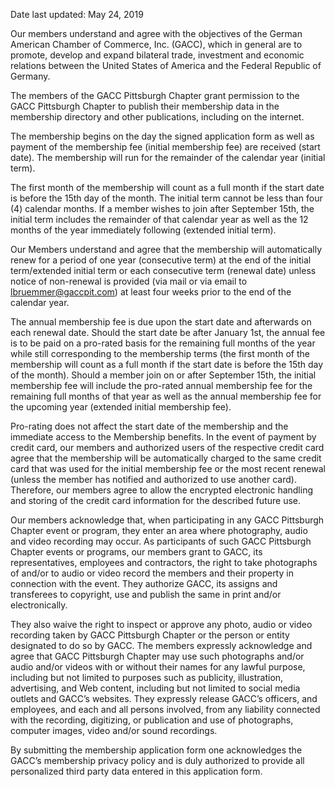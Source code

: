 Date last updated: May 24, 2019

Our members understand and agree with the objectives of the German American Chamber of Commerce, Inc. (GACC), which in general are to promote, develop and expand bilateral trade, investment and economic relations between the United States of America and the Federal Republic of Germany.

The members of the GACC Pittsburgh Chapter grant permission to the GACC Pittsburgh Chapter to publish their membership data in the membership directory and other publications, including on the internet.

The membership begins on the day the signed application form as well as payment of the membership fee (initial membership fee) are received (start date).
The membership will run for the remainder of the calendar year (initial term).

The first month of the membership will count as a full month if the start date is before the 15th day of the month. The initial term cannot be less than four (4) calendar months. If a member wishes to join after September 15th, the initial term includes the remainder of that calendar year as well as the 12 months of the year immediately following (extended initial term).

Our Members understand and agree that the membership will automatically renew for a period of one year (consecutive term) at the end of the initial term/extended initial term or each consecutive term (renewal date) unless notice of non-renewal is provided (via mail or via email to lbruemmer@gaccpit.com) at least four weeks prior to the end of the calendar year.

The annual membership fee is due upon the start date and afterwards on each renewal date. Should the start date be after January 1st, the annual fee is to be paid on a pro-rated basis for the remaining full months of the year while still corresponding to the membership terms (the first month of the membership will count as a full month if the start date is before the 15th day of the month). Should a member join on or after September 15th, the initial membership fee will include the pro-rated annual membership fee for the remaining full months of that year as well as the annual membership fee for the upcoming year (extended initial membership fee).

Pro-rating does not affect the start date of the membership and the immediate access to the Membership benefits. In the event of payment by credit card, our members and authorized users of the respective credit card agree that the membership will be automatically charged to the same credit card that was used for the initial membership fee or the most recent renewal (unless the member has notified and authorized to use another card). Therefore, our members agree to allow the encrypted electronic handling and storing of the credit card information for the described future use.

Our members acknowledge that, when participating in any GACC Pittsburgh Chapter event or program, they enter an area where photography, audio and video recording may occur. As participants of such GACC Pittsburgh Chapter events or programs, our members grant to GACC, its representatives, employees and contractors, the right to take photographs of and/or to audio or video record the members and their property in connection with the event. They authorize GACC, its assigns and transferees to copyright, use and publish the same in print and/or electronically.

They also waive the right to inspect or approve any photo, audio or video recording taken by GACC Pittsburgh Chapter or the person or entity designated to do so by GACC. The members expressly acknowledge and agree that GACC Pittsburgh Chapter may use such photographs and/or audio and/or videos with or without their names for any lawful purpose, including but not limited to purposes such as publicity, illustration, advertising, and Web content, including but not limited to social media outlets and GACC’s websites. They expressly release GACC’s officers, and employees, and each and all persons involved, from any liability connected with the recording, digitizing, or publication and use of photographs, computer images, video and/or sound recordings.

By submitting the membership application form one acknowledges the GACC’s membership privacy policy and is duly authorized to provide all personalized third party data entered in this application form.


<!--
### Online Platform Terms & Conditions

Upstream Coding Service provides an online and offline platform and resources to give users (collectively **"Members"**) a corpus of currated technical instruction and explaination on the topics of web development and design, coding or programming, and business and entrepreneurship and in various formats for free or for a fee, and in Upstream Coding's sole discretion, (collectively, **"Service"**). 

The **"Portal"** means the website located at [upstreamcoding.com](https://upstreamcoding.com/) and any associated software, applications, and Internet services under Upstream Coding's control, whether partial or otherwise, used in connection with providing the Service provided by Upstream Coding. Access to the Service through the Portal by Members is collectively the **"Membership"**. An active **Membership** means a timely payment for the **Service** has been received and the **Service** is available via the **Portal**. An active **Membership** is your acceptance of all parts of this Terms of Service.

Together with our independent practitioners, technical contractors, thought leaders, interns and those generically described as Teaching Assistants, "TAs" (collectively **"Instructors"**). The Upstream Coding Service will also permit the community of users of the Upstream Coding Service to engage in discussions and communications with one another and with the Instructors. **"Starter"**, **"Premium"** and **"Pro"** are levels of member permission to access Services.

**Cancellation and No Show Policies.** We determine the rescheduling and cancellation policies and apply them at our discretion. You should contact us directly, not Instructors, for any rescheduling or cancellation questions. The Upstream Coding Cancellation Policy is incorporated into these Terms.

**Cancellation of Membership or a Service.**

When you sign up for a Service or a Membership, or Member Content that requires a payment, you agree to pay it.

You may cancel your membership at any time and such cancellation will be effective at the end of the month in which you provide notice of cancellation. If your reoccurring billing date for the month has passed, and you give your notice of cancellation, you will not be refunded that month's payment. To cancel your membership please log in to your account on the website and follow the instructions for cancellation. Your membership will automatically renew each month on or about the same date as your initial payment, until you notify us of your decision to cancel your membership. Upstream Coding reserves the right to cancel your subscription at any time.

If you cancel your Membership during your enrollment in a Service that is delivered over multiple weeks for which your Membership provided you the benefit of a discounted fee to obtain a seat to receive that Service (and that another Member could have similarly benefited) you will be immediately billed for the balance of the undiscounted retail price of that Service as posted on the Upstream Portal.

We use third-party service providers, which offer various payment methods. Such payment methods could change.

**You Agree To Pay Us For Your Purchases.**

You agree to pay for all Services that you purchase through the Portal, and you agree that we may charge your selected payment method, either directly or through the services of a third-party payment processor, for any such payments. Only those payment methods accepted by our third-party payment processor can be used to purchase products, goods, or services through the Upstream Coding Service.

You are responsible for all fees charged to make payments using payment processors through the Upstream Coding Service.

**Pre-Authorization.** When you provide a credit card number to us to activate and/or pay for any fees related to Upstream Coding, we, through our third-party payment processor, may seek pre-authorization of your credit card account prior to a purchase to verify the credit card is valid and/or has the necessary funds or credit available to cover your purchase. These pre-authorizations will reduce your available balance by the authorization amount until it is released or reconciled with the actual charge. Please contact your card issuer if you have additional questions regarding when an authorization amount will be removed from your statement.

**Timing of Charges.** Charges occur within a reasonable time of the transaction or shortly thereafter, and multiple charges during the same period may be aggregated together.

**Recurring Payment Program.** Upstream offers a recurring payment program, which allows you to pay the balance owed for courses in installments. You can elect to enroll in this program by completing and submitting the Recurring Payment Authorization Form. If you have submitted this Form you have authorized us to charge your checking/savings account or credit card for the amount and at the intervals set forth in the Form. You can cancel your enrollment in our recurring payment program by notifying us in writing at least 15 days prior to the next billing date of your intent to cancel the authorization. To cancel, please notify us in writing at [hello@upstreamcoding.com](mailto:hello@upstreamcoding.com). You are responsible for all recurring charges made prior to the effective date of cancellation.

You may send us an email to dispute charges to your account within 30 days of the charge.

**Disputed Charges.** You agree to submit any disputes regarding any charge to your account in writing to Upstream Coding within thirty (30) days of such charge, or your dispute is waived and such charge will be final and not subject to challenge. You may dispute a charge by sending an email to us at [hello@upstreamcoding.com](mailto:hello@upstreamcoding.com).

**Refunds.** Upstream Coding does not provide refunds generally, refunds for past payments or refunds for pending charges made according to these Terms.  We reserve the right, but are not obligated, to refund fees paid to us.  A cancellation of a Membership will be effective at the end of the month in which we receive notice of cancellation; there will be no pro-rata refunds. Upstream Coding may modify its refund policy at any time with or without specific notice to you; provided, however, that the refund policy in effect at the time of any transaction shall apply to such purchase despite any subsequent change in such policy. Please contact [hello@upstreamcoding.com](mailto:hello@upstreamcoding.com) to request a refund.

**Coding Series Deposit Refunds.** A partial deposit refund will be issued, less any credit card processing fees, only if during the interview, at the sole discretion of Upstream Coding, it is determined you will be unable to successfully complete the workshop.

**Taxes.** **"Taxes"** include sales, use, value added, or transaction taxes and other government-imposed fees and charges. You are responsible for determining and paying the appropriate taxes resulting from a transaction occurring through the Upstream Coding Service. Upstream Coding is not responsible for collecting, reporting, paying, or remitting to you any such taxes, unless required by law.

**Currency.** We accept U.S. Dollars.

**Links To Other Web Sites.** Our Service may contain links to third-party web sites or services that are not owned or controlled by Upstream Coding. Upstream Coding has no control over, and assumes no responsibility for, the content, privacy policies, or practices of any third party web sites or services. You further acknowledge and agree Upstream Coding shall not be responsible or liable, directly or indirectly, for any damage or loss caused or alleged to be caused by or in connection with use of or reliance on any such content, goods or services available on or through any such web sites or services.

**Facilitator of Information.** Members and workshop participants understand Upstream Coding is a facilitator of information and does not guarantee that your abilities will improve. No employment or other opportunities are represented or warranted, either with Upstream Coding or anyone else.

**Attendance.** Attendance is voluntary. Missing more than one session can result in you being asked to stop attending. No refund will be issued, but you will have the opportunity to attend a future series at no additional cost.

**Memberships:** You may cancel your membership at anytime prior to your account billing date.

**Coding Series Deposit Refunds.** A partial deposit refund will be issued, less any credit card processing fees, only if during the interview, at the sole discretion of Upstream Coding, it is determined you will be unable to successfully complete the workshop.

**Coding Series Changes.** Titles and content are subject to change to keep series curriculum inline with best practices, employment trends and ensure training remains relevant.

**Termination.**

We may terminate or suspend Membership and access to Service and the Portal immediately, without prior notice or liability, for any reason whatsoever, including without limitation if you breach the Terms.

All provisions of the Terms which by their nature should survive termination shall survive termination, including, without limitation, ownership provisions, warranty disclaimers, indemnity and limitations of liability.

**Changes.** We reserve the right, at our sole discretion, to modify or replace these Terms at any time. You agree to visit this page periodically to review the most current Terms of Service. If you object to any changes to these Terms, your only recourse will be to stop using the Service.

**Consent.** By accessing or using the Service you agree to be bound by these Terms. If you disagree with any part of the terms then you may not access the Service.
-->